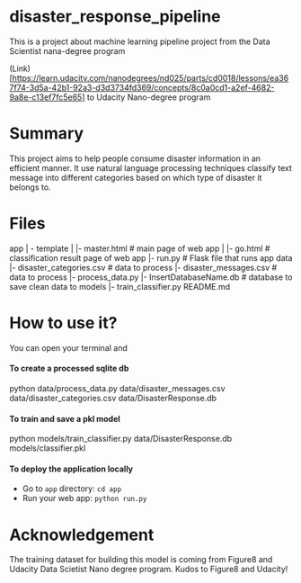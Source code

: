 # disaster_response_pipeline
This is a project about machine learning pipeline project from the Data Scientist nana-degree program

(Link)[https://learn.udacity.com/nanodegrees/nd025/parts/cd0018/lessons/ea367f74-3d5a-42b1-92a3-d3d3734fd369/concepts/8c0a0cd1-a2ef-4682-9a8e-c13ef7fc5e65] to Udacity Nano-degree program

# Summary
This project aims to help people consume disaster information in an efficient manner. It use natural language processing techniques classify text message into different categories based on which type of disaster it belongs to.

# Files
app
| - template
| |- master.html # main page of web app
| |- go.html # classification result page of web app
|- run.py # Flask file that runs app
data
|- disaster_categories.csv # data to process
|- disaster_messages.csv # data to process
|- process_data.py
|- InsertDatabaseName.db # database to save clean data to
models
|- train_classifier.py
README.md

# How to use it?

You can open your terminal and 

#### To create a processed sqlite db
python data/process_data.py data/disaster_messages.csv data/disaster_categories.csv data/DisasterResponse.db
#### To train and save a pkl model
python models/train_classifier.py data/DisasterResponse.db models/classifier.pkl
#### To deploy the application locally
- Go to `app` directory: `cd app`
- Run your web app: `python run.py`


# Acknowledgement
The training dataset for building this model is coming from Figure8 and Udacity Data Scietist Nano degree program.
Kudos to Figure8 and Udacity!

